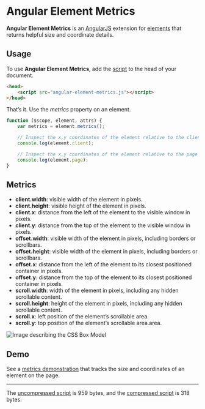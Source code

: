 # Angular Element Metrics

**Angular Element Metrics** is an [AngularJS](//angularjs.org) extension for [elements](https://docs.angularjs.org/api/ng/function/angular.element) that returns helpful size and coordinate details.

## Usage

To use **Angular Element Metrics**, add the [script](angular-element-metrics.js) to the head of your document.

```html
<head>
	<script src="angular-element-metrics.js"></script>
</head>
```

That’s it. Use the *metrics* property on an element.

```js
function ($scope, element, attrs) {
	var metrics = element.metrics();

	// Inspect the x,y coordinates of the element relative to the client (window).
	console.log(element.client);

	// Inspect the x,y coordinates of the element relative to the page (document).
	console.log(element.page);
}
```

## Metrics

- **client.width**: visible width of the element in pixels.
- **client.height**: visible height of the element in pixels.
- **client.x**: distance from the left of the element to the visible window in pixels.
- **client.y**: distance from the top of the element to the visible window in pixels.
- **offset.width**: visible width of the element in pixels, including borders or scrollbars.
- **offset.height**: visible width of the element in pixels, including borders or scrollbars.
- **offset.x**: distance from the left of the element to its closest positioned container in pixels.
- **offset.y**: distance from the top of the element to its closest positioned container in pixels.
- **scroll.width**: width of the element in pixels, including any hidden scrollable content.
- **scroll.height**: height of the element in pixels, including any hidden scrollable content.
- **scroll.x**: left position of the element’s scrollable area.
- **scroll.y**: top position of the element’s scrollable area.area.

![Image describing the CSS Box Model](http://i.stack.imgur.com/5AAyW.png)

## Demo

See a [metrics demonstration](demo.html) that tracks the size and coordinates of an element on the page.

---

The [uncompressed script](angular-element-metrics.js) is 959 bytes, and the [compressed script](angular-element-metrics.min.js) is 318 bytes.
